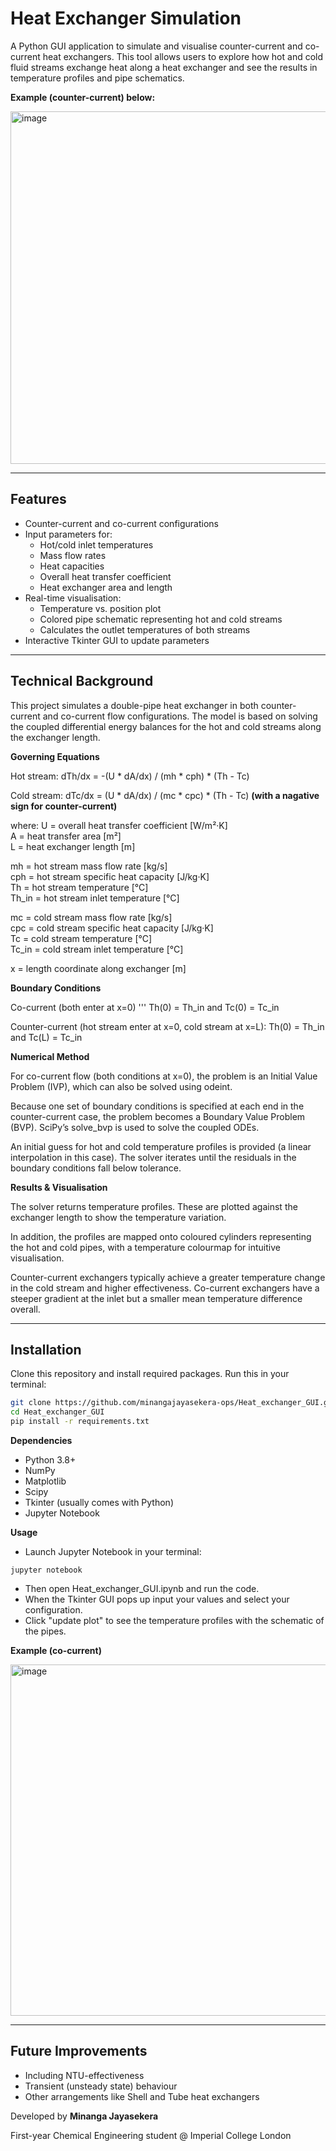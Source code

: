 # Heat Exchanger Simulation

A Python GUI application to simulate and visualise counter-current and co-current heat exchangers. This tool allows users to explore how hot and cold fluid streams exchange heat along a heat exchanger and see the results in temperature profiles and pipe schematics.

**Example (counter-current) below:**

<img width="959" height="564" alt="image" src="https://github.com/user-attachments/assets/e22e0da1-debd-4760-828d-4e0dc0c90095" />

---

## Features

- Counter-current and co-current configurations
- Input parameters for:
  - Hot/cold inlet temperatures
  - Mass flow rates
  - Heat capacities
  - Overall heat transfer coefficient
  - Heat exchanger area and length
- Real-time visualisation:
  - Temperature vs. position plot
  - Colored pipe schematic representing hot and cold streams
  - Calculates the outlet temperatures of both streams
- Interactive Tkinter GUI to update parameters 

---
## Technical Background

This project simulates a double-pipe heat exchanger in both counter-current and co-current flow configurations. The model is based on solving the coupled differential energy balances for the hot and cold streams along the exchanger length.

**Governing Equations**

Hot stream:
dTh/dx = -(U * dA/dx) / (mh * cph) * (Th - Tc)

Cold stream:
dTc/dx = (U * dA/dx) / (mc * cpc) * (Th - Tc) **(with a nagative sign for counter-current)**

where:
U    = overall heat transfer coefficient [W/m²·K]  
A    = heat transfer area [m²]  
L    = heat exchanger length [m]  

mh  = hot stream mass flow rate [kg/s]  
cph = hot stream specific heat capacity [J/kg·K]  
Th   = hot stream temperature [°C]  
Th_in = hot stream inlet temperature [°C]  

mc  = cold stream mass flow rate [kg/s]  
cpc = cold stream specific heat capacity [J/kg·K]  
Tc   = cold stream temperature [°C]  
Tc_in = cold stream inlet temperature [°C]  

x    = length coordinate along exchanger [m]  

**Boundary Conditions**

Co-current (both enter at x=0)
'''
Th(0) = Th_in and Tc(0) = Tc_in

Counter-current (hot stream enter at x=0, cold stream at x=L):
Th(0) = Th_in and Tc(L) = Tc_in

**Numerical Method**

For co-current flow (both conditions at x=0), the problem is an Initial Value Problem (IVP), 
which can also be solved using odeint.

Because one set of boundary conditions is specified at each end in the counter-current case, 
the problem becomes a Boundary Value Problem (BVP).
SciPy’s solve_bvp is used to solve the coupled ODEs.

An initial guess for hot and cold temperature profiles is provided (a linear interpolation in this case).
The solver iterates until the residuals in the boundary conditions fall below tolerance.

**Results & Visualisation**

The solver returns temperature profiles.
These are plotted against the exchanger length to show the temperature variation.

In addition, the profiles are mapped onto coloured cylinders representing the hot and cold pipes, 
with a temperature colourmap for intuitive visualisation.

Counter-current exchangers typically achieve a greater temperature change in the cold stream 
and higher effectiveness.
Co-current exchangers have a steeper gradient at the inlet but a smaller mean temperature difference overall.

---

## Installation
Clone this repository and install required packages. Run this in your terminal:

```bash
git clone https://github.com/minangajayasekera-ops/Heat_exchanger_GUI.git
cd Heat_exchanger_GUI
pip install -r requirements.txt

```

**Dependencies**
- Python 3.8+
- NumPy
- Matplotlib
- Scipy
- Tkinter (usually comes with Python)
- Jupyter Notebook

**Usage**
- Launch Jupyter Notebook in your terminal:
```
jupyter notebook
```
- Then open Heat_exchanger_GUI.ipynb and run the code.
- When the Tkinter GUI pops up input your values and select your configuration.
- Click "update plot" to see the temperature profiles with the schematic of the pipes.

**Example (co-current)**

<img width="959" height="562" alt="image" src="https://github.com/user-attachments/assets/f074fd04-661d-4b4a-b1fb-76c18eece0b4" />

---

## Future Improvements 
- Including NTU-effectiveness
- Transient (unsteady state) behaviour
- Other arrangements like Shell and Tube heat exchangers


Developed by **Minanga Jayasekera**

First-year Chemical Engineering student @ Imperial College London

